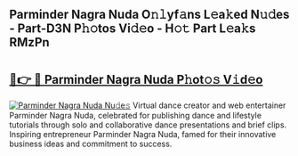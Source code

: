 ## Parminder Nagra Nuda O𝚗𝚕yf𝚊ns L𝚎a𝚔ed N𝚞𝚍es - Part-D3N P𝚑𝚘tos Vi𝚍𝚎o - H𝚘𝚝 Part L𝚎a𝚔s RMzPn

# <h2><a href="http://kfdb31.oniu.top/?m=Parminder+Nagra+Nuda">🔗👉 🔴 Parminder Nagra Nuda P𝚑ot𝚘𝚜 V𝚒d𝚎o</a></h2>

[![Parminder Nagra Nuda Nu𝚍e𝚜](https://i.imgur.com/0qMVB7G.gif)](http://kfdb31.oniu.top/?m=Parminder+Nagra+Nuda)
Virtual dance creator and web entertainer Parminder Nagra Nuda, celebrated for publishing dance and lifestyle tutorials through solo and collaborative dance presentations and brief clips. Inspiring entrepreneur Parminder Nagra Nuda, famed for their innovative business ideas and commitment to success.  
